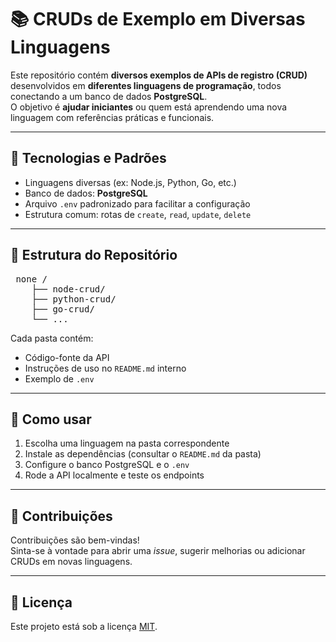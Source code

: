 # 📚 CRUDs de Exemplo em Diversas Linguagens

Este repositório contém **diversos exemplos de APIs de registro (CRUD)** desenvolvidos em **diferentes linguagens de programação**, todos conectando a um banco de dados **PostgreSQL**.  
O objetivo é **ajudar iniciantes** ou quem está aprendendo uma nova linguagem com referências práticas e funcionais.

---

## 🚀 Tecnologias e Padrões

- Linguagens diversas (ex: Node.js, Python, Go, etc.)
- Banco de dados: **PostgreSQL**
- Arquivo `.env` padronizado para facilitar a configuração
- Estrutura comum: rotas de `create`, `read`, `update`, `delete`

---

## 📂 Estrutura do Repositório
<pre> none / 
    ├── node-crud/ 
    ├── python-crud/ 
    ├── go-crud/ 
    └── ...  </pre>

Cada pasta contém:
- Código-fonte da API
- Instruções de uso no `README.md` interno
- Exemplo de `.env`

---

## 🧪 Como usar

1. Escolha uma linguagem na pasta correspondente
2. Instale as dependências (consultar o `README.md` da pasta)
3. Configure o banco PostgreSQL e o `.env`
4. Rode a API localmente e teste os endpoints

---

## 🤝 Contribuições

Contribuições são bem-vindas!  
Sinta-se à vontade para abrir uma _issue_, sugerir melhorias ou adicionar CRUDs em novas linguagens.

---

## 📄 Licença

Este projeto está sob a licença [MIT](LICENSE).
